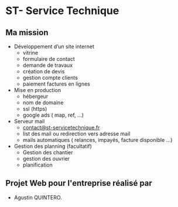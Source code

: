 # ST- Service Technique

## Ma mission
- Développement d’un site internet
    - vitrine
    - formulaire de contact
    - demande de travaux
    - création de devis
    - gestion compte clients
    - paiement factures en lignes
- Mise en production
    - hébergeur
    - nom de domaine
    - ssl (https)
    - google ads ( map, ref, …)
- Serveur mail
    - contact@st-servicetechnique.fr
    - list des mail ou redirection vers adresse mail
    - mails automatiques ( relances, impayés, facture disponible …)
- Gestion des planning (facultatif)
    - Gestion des chantier
    - gestion des ouvrier
    - planification


## Projet Web pour l'entreprise réalisé par
- Agustin QUINTERO.

